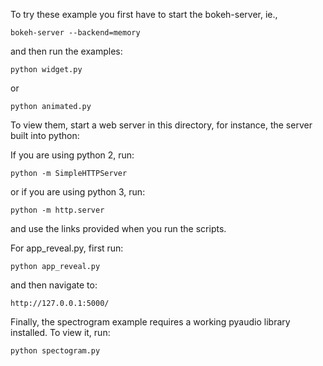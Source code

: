 To try these example you first have to start the bokeh-server, ie.,

    bokeh-server --backend=memory

and then run the examples:

    python widget.py

or

    python animated.py

To view them, start a web server in this directory, for instance, the server
built into python:

If you are using python 2, run:

    python -m SimpleHTTPServer

or if you are using python 3, run:

    python -m http.server

and use the links provided when you run the scripts.

For app_reveal.py, first run:

    python app_reveal.py

and then navigate to:

    http://127.0.0.1:5000/

Finally, the spectrogram example requires a working pyaudio library installed.
To view it, run:

    python spectogram.py

